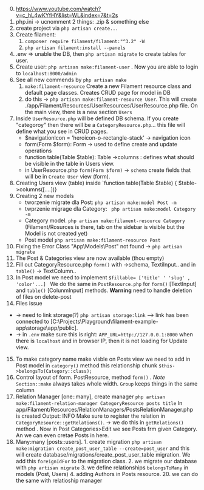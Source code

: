 0. https://www.youtube.com/watch?v=c_hL4wKYfHY&list=WL&index=7&t=2s
1. php.ini -> ucnomment 2 things: .zip & something else
2. create project via `php artisan create...`
3. Create filament:
   1. `composer require filament/filament:"^3.2" -W`
   2. `php artisan filament:install --panels` 
4. .env => unable the DB, then `php artisan migrate` to create tables for user.  
5. Create user: `php artisan make:filament-user` . Now you are able to login to `localhost:8000/admin` 
6.  See all new commends by `php artisan make` 
    1. `make:filament-resource`          Create a new Filament resource class and default page classes. Creates CRUD page for model in DB
    2. do this -> `php artisan make:filament-resource User`. This will create ./app/Filament/Resources/UserResources/UserResource.php file. On the main view, there is a new section `Users` 
7. Inside `UserResource.php` will be defined DB schema. If you create "categoroy" then there will be a `CategoryResource.php`... this file will define what you see in CRUD pages.
   * $navigationIcon = 'heroicon-o-rectangle-stack' -> navigation icon  
   * form(Form $form): Form -> used to define create and update operations
   * function table(Table $table): Table ->columns : defines what should be visible in the table in Users view. 
   * in UserResource.php `form(Form $form)` -> `schema` create fields that will be in `Create User` view (form).
8. Creating Users view (table) inside `function table(Table $table) { $table->columns([....])}
9. Creating 2 new models 
    * tworzenie migrate dla Post: `php artisan make:model Post -m`
    * twprzenie migrage dla Category: ` php artisan make:model Category -m`
    * Category model. `php artisan make:filament-resource Category` (Filament/Rosurces is there, tab on the sidebar is visible but the Model is not created yet)
    * Post model  `php artisan make:filament-resource Post` 
10. Fixing the Error
Class "App\Models\Post" not found -> `php artisan migrate` 
11. The Post & Categories view are now available (thou empty)
12. Fill out CategoryResource.php `form()` with ->schema, TextiInput.. and in `table()` -> TextColumn..
13. In Post model we need to implement `$fillable= ['title' ' 'slug' , 'color'...] ` We do the same in `PostResource.php` for `form()` [TextInput]  and `table()` [ColunmInput] methods. **Warning** need to handle deletion of files on delete-post
14. Files issue 
 * -> need to link storage(?) `php artisan storage:link` --> link has been connected to [C:\Projects\Playground\filament-example-app\storage\app/public].
 * -> in `.env` make sure this is right: `APP_URL=http://127.0.0.1:8000` when there is `localhost` and in browser IP, then it is not loading for Update view. 

 15. To make category name make visble on Posts view we need to add in Post model in `category()` method this relationship chunk `$this->belongsTo(Category::class);`  
 16. Control layout of form. PostResource, method `form()` . *Note* `Section::make` always takes whole width. `Group` keeps things in the same column  
 17. Relation Manager [one::many], create manager `php artisan make:filament-relation-manager CategoryResource posts title`   In app/Filament/Resources/RelationManagers/PostsRelationManager.php is created
 Output:    INFO  Make sure to register the relation in `CategoryResource::getRelations()`. -> we do this in `getRelations()` method . Now in Post Categories>Edit we see Posts frm given Category. An we can even cretae Posts in here. 
 18. Many:many [posts::users]. 
    1. create migration `php artisan make:migration create_post_user_table --create=post_user` and this will create database/migrations/create_post_user_table migration.  We add this `foreignIdFor` to the migration class. 
    2. we migrate our database with `php artisan migrate`
    3. we define relationships `belongsToMany` in models (Post, Users)
    4. adding Authors in Posts resource.
    20. we can do the same with relatioship manager

 